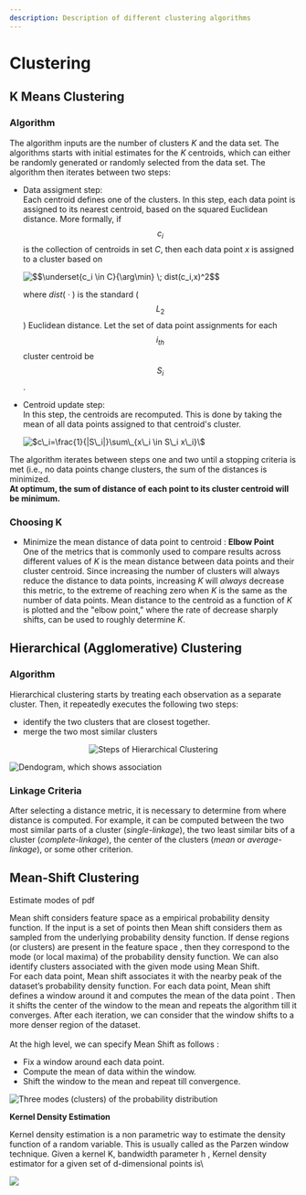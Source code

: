 ```yaml
---
description: Description of different clustering algorithms
---
```


# Clustering

## K Means Clustering

### Algorithm

The algorithm inputs are the number of clusters _Κ_ and the data set. The algorithms starts with initial estimates for the _Κ_ centroids, which can either be randomly generated or randomly selected from the data set. The algorithm then iterates between two steps:

*   &#x20;Data assigment step:\
    Each centroid defines one of the clusters. In this step, each data point is assigned to its nearest centroid, based on the squared Euclidean distance. More formally, if $$c_i$$ is the collection of centroids in set _C_, then each data point _x_ is assigned to a cluster based on

    &#x20;                                                                       <img src="https://render.githubusercontent.com/render/math?math=%5Cunderset%7Bc_i%20%5Cin%20C%7D%7B%5Carg%5Cmin%7D%20%5C%3B%20dist%28c_i%2Cx%29%5E2&#x26;mode=display" alt="$$\underset{c_i \in C}{\arg\min} \; dist(c_i,x)^2$$" data-size="original">

    where _dist_( _·_ ) is the standard ( $$L_2$$ ) Euclidean distance. Let the set of data point assignments for each $$i_{th}$$ cluster centroid be $$S_i$$ .
*   Centroid update step:\
    In this step, the centroids are recomputed. This is done by taking the mean of all data points assigned to that centroid's cluster.

    &#x20;                                                                         ![\$$c\_i=\frac{1}{|S\_i|}\sum\_{x\_i \in S\_i x\_i}\$$](https://render.githubusercontent.com/render/math?math=c\_i%3D%5Cfrac%7B1%7D%7B%7CS\_i%7C%7D%5Csum\_%7Bx\_i%20%5Cin%20S\_i%7D%20x\_i\&mode=display)

The algorithm iterates between steps one and two until a stopping criteria is met (i.e., no data points change clusters, the sum of the distances is minimized. \
**At optimum, the sum of distance of each point to its cluster centroid will be minimum.**&#x20;

### **Choosing K**

* Minimize the mean distance of data point to centroid : **Elbow Point**\
  One of the metrics that is commonly used to compare results across different values of _K_ is the mean distance between data points and their cluster centroid. Since increasing the number of clusters will always reduce the distance to data points, increasing _K_ will _always_ decrease this metric, to the extreme of reaching zero when _K_ is the same as the number of data points. Mean distance to the centroid as a function of _K_ is plotted and the "elbow point," where the rate of decrease sharply shifts, can be used to roughly determine _K_.

## Hierarchical (Agglomerative) Clustering &#x20;

### Algorithm

Hierarchical clustering starts by treating each observation as a separate cluster. Then, it repeatedly executes the following two steps:&#x20;

* &#x20;identify the two clusters that are closest together.
* merge the two most similar clusters

<div align="center">

<img src="../.gitbook/assets/image (79).png" alt="Steps of Hierarchical Clustering">

</div>

![Dendogram, which shows association](<../.gitbook/assets/image (99).png>)

### Linkage Criteria

After selecting a distance metric, it is necessary to determine from where distance is computed. For example, it can be computed between the two most similar parts of a cluster (_single-linkage_), the two least similar bits of a cluster (_complete-linkage_), the center of the clusters (_mean_ or _average-linkage_), or some other criterion.&#x20;

## Mean-Shift Clustering

Estimate modes of pdf

Mean shift considers feature space as a empirical probability density function. If the input is a set of points then Mean shift considers them as sampled from the underlying probability density function. If dense regions (or clusters) are present in the feature space , then they correspond to the mode (or local maxima) of the probability density function. We can also identify clusters associated with the given mode using Mean Shift.\
For each data point, Mean shift associates it with the nearby peak of the dataset’s probability density function. For each data point, Mean shift defines a window around it and computes the mean of the data point . Then it shifts the center of the window to the mean and repeats the algorithm till it converges. After each iteration, we can consider that the window shifts to a more denser region of the dataset.\
\
At the high level, we can specify Mean Shift as follows :&#x20;

* Fix a window around each data point. &#x20;
* Compute the mean of data within the window.&#x20;
* Shift the window to the mean and repeat till convergence.

![Three modes (clusters) of the probability distribution](<../.gitbook/assets/image (84).png>)

**Kernel Density Estimation**

Kernel density estimation is a non parametric way to estimate the density function of a random variable. This is usually called as the Parzen window technique. Given a kernel K, bandwidth parameter h , Kernel density estimator for a given set of d-dimensional points is\


![](<../.gitbook/assets/image (133).png>)

